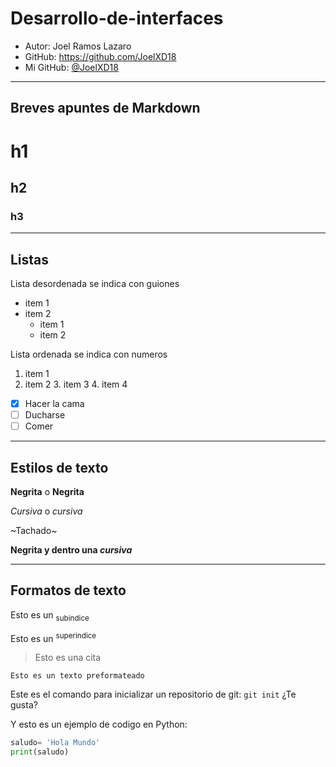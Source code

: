 # Desarrollo-de-interfaces

- Autor: Joel Ramos Lazaro
- GitHub: https://github.com/JoelXD18
- Mi GitHub: [@JoelXD18](https://github.com/JoelXD18)

---
  ## Breves apuntes de Markdown

  # h1
  ## h2
  ### h3
  
---
## Listas

Lista desordenada se indica con guiones
- item 1
- item 2
  - item 1
  - item 2

 Lista ordenada se indica con numeros 
 1. item 1
 2. item 2
    3. item 3
    4. item 4
   
- [x] Hacer la cama
- [ ] Ducharse
- [ ] Comer

---
## Estilos de texto
**Negrita** o __Negrita__

*Cursiva* o _cursiva_

~Tachado~

**Negrita y dentro una _cursiva_**

---
## Formatos de texto

Esto es un <sub>subindice<sub>

Esto es un <sup>superindice<sup>

> Esto es una cita

```
Esto es un texto preformateado
```

Este es el comando para inicializar un repositorio de git: `git init` ¿Te gusta?

Y esto es un ejemplo de codigo en Python:

```python
saludo= 'Hola Mundo'
print(saludo)
```
